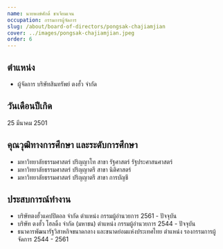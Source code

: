 ```yaml
---
name: นายพงษ์ศักดิ์ ชาเจียมเจน
occupation: กรรมการผู้จัดการ
slug: /about/board-of-directors/pongsak-chajiamjian
cover: ../images/pongsak-chajiamjian.jpeg
order: 6
---
```


## ตำแหน่ง 
- ผู้จัดการ บริษัทสินทรัพย์ ตงฮั้ว จำกัด
  
## วันเดือนปีเกิด
25 มีนาคม 2501

## คุณวุฒิทางการศึกษา และระดับการศึกษา
- มหาวิทยาลัยธรรมศาสตร์ ปริญญาโท สาขา รัฐศาสตร์ รัฐประศาสนศาสตร์
- มหาวิทยาลัยธรรมศาสตร์ ปริญญาตรี สาขา นิติศาสตร์
- มหาวิทยาลัยธรรมศาสตร์ ปริญญาตรี สาขา การบัญชี

## ประสบการณ์ทำงาน
- บริษัทตงฮั้วแคปปิตอล จำกัด ตำแหน่ง กรรมผู้อำนวยการ 2561 - ปัจจุบัน
- บริษัท ตงฮั้ว โฮลดิ้ง จำกัด (มหาชน) ตำแหน่ง กรรมผู้อำนวยการ 2544 - ปัจจุบัน
- ธนาคารพัฒนารัฐวิสาหกิจขนาดกลาง และขนาดย่อมแห่งประเทศไทย  ตำแหน่ง รองกรรมการผู้จัดการ 2544 - 2561
